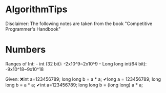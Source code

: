 # AlgorithmTips
Disclaimer: The following notes are taken from the book "Competitive Programmer's Handbook"
<h1>Numbers</h1>
Ranges of Int:
- int (32 bit): -2x10^9~2x10^9
- Long long int(64 bit): -9x10^18~9x10^18

Given:
❌int a=123456789;
long long b = a * a;
✔long a = 123456789;
long long b = a * a;
✔int a=123456789;
long long b = (long long) a * a;
